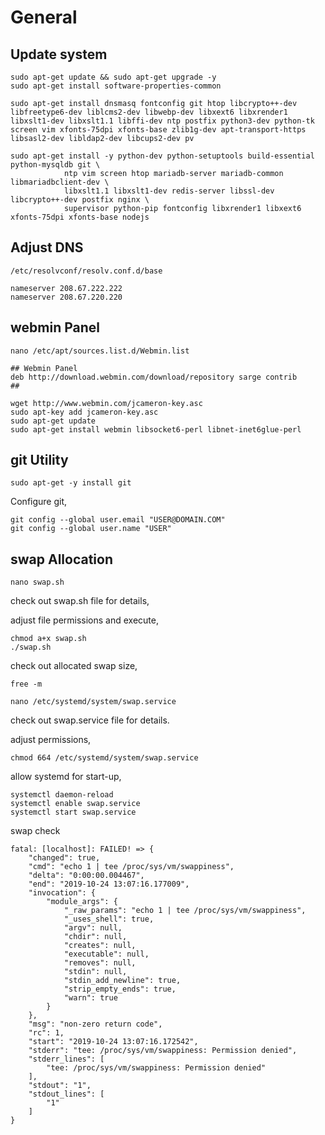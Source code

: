 # General

## Update system
```
sudo apt-get update && sudo apt-get upgrade -y
sudo apt-get install software-properties-common
```

```
sudo apt-get install dnsmasq fontconfig git htop libcrypto++-dev libfreetype6-dev liblcms2-dev libwebp-dev libxext6 libxrender1 libxslt1-dev libxslt1.1 libffi-dev ntp postfix python3-dev python-tk screen vim xfonts-75dpi xfonts-base zlib1g-dev apt-transport-https libsasl2-dev libldap2-dev libcups2-dev pv
```

```
sudo apt-get install -y python-dev python-setuptools build-essential python-mysqldb git \
			ntp vim screen htop mariadb-server mariadb-common libmariadbclient-dev \
			libxslt1.1 libxslt1-dev redis-server libssl-dev libcrypto++-dev postfix nginx \
			supervisor python-pip fontconfig libxrender1 libxext6 xfonts-75dpi xfonts-base nodejs
```            

## Adjust DNS

```
/etc/resolvconf/resolv.conf.d/base
```

```
nameserver 208.67.222.222
nameserver 208.67.220.220
```

## webmin Panel
```
nano /etc/apt/sources.list.d/Webmin.list

## Webmin Panel
deb http://download.webmin.com/download/repository sarge contrib
##
```

```
wget http://www.webmin.com/jcameron-key.asc
sudo apt-key add jcameron-key.asc
sudo apt-get update
sudo apt-get install webmin libsocket6-perl libnet-inet6glue-perl
```

## git Utility

```
sudo apt-get -y install git
```
Configure git,
```
git config --global user.email "USER@DOMAIN.COM"
git config --global user.name "USER"
```


## swap Allocation
```
nano swap.sh
```
check out swap.sh file for details,

adjust file permissions and execute, 
```
chmod a+x swap.sh
./swap.sh
```
check out allocated swap size,
```
free -m
```

```
nano /etc/systemd/system/swap.service
```
check out swap.service file for details.

adjust permissions,
```
chmod 664 /etc/systemd/system/swap.service
```
allow systemd for start-up,
```
systemctl daemon-reload
systemctl enable swap.service
systemctl start swap.service
```

swap check
```
fatal: [localhost]: FAILED! => {
    "changed": true, 
    "cmd": "echo 1 | tee /proc/sys/vm/swappiness", 
    "delta": "0:00:00.004467", 
    "end": "2019-10-24 13:07:16.177009", 
    "invocation": {
        "module_args": {
            "_raw_params": "echo 1 | tee /proc/sys/vm/swappiness", 
            "_uses_shell": true, 
            "argv": null, 
            "chdir": null, 
            "creates": null, 
            "executable": null, 
            "removes": null, 
            "stdin": null, 
            "stdin_add_newline": true, 
            "strip_empty_ends": true, 
            "warn": true
        }
    }, 
    "msg": "non-zero return code", 
    "rc": 1, 
    "start": "2019-10-24 13:07:16.172542", 
    "stderr": "tee: /proc/sys/vm/swappiness: Permission denied", 
    "stderr_lines": [
        "tee: /proc/sys/vm/swappiness: Permission denied"
    ], 
    "stdout": "1", 
    "stdout_lines": [
        "1"
    ]
}
```
